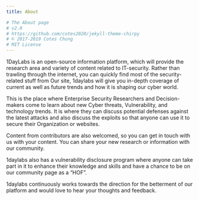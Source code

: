 ```yaml
---
title: About

# The About page
# v2.0
# https://github.com/cotes2020/jekyll-theme-chirpy
# © 2017-2019 Cotes Chung
# MIT License
---
```


1DayLabs is an open-source information platform, which will provide the research area and variety of content related to IT-security. Rather than trawling through the internet, you can quickly find most of the security-related stuff from Our site, 1daylabs will give you in-depth coverage of current as well as future trends and how it is shaping our cyber world.

This is the place where Enterprise Security Researchers and Decision-makers come to learn about new Cyber threats, Vulnerability, and technology trends. It is where they can discuss potential defenses against the latest attacks and also discuss the exploits so that anyone can use it to secure their Organization or websites.

Content from contributors are also welcomed, so you can get in touch with us with your content. You can share your new research or information with our community.

1daylabs also has a vulnerability disclosure program where anyone can take part in it to enhance their knowledge and skills and have a chance to be on our community page as a “HOF”.

1daylabs continuously works towards the direction for the betterment of our platform and would love to hear your thoughts and feedback.
